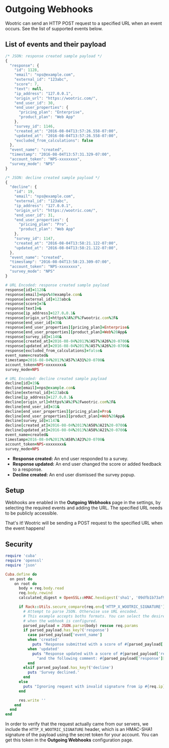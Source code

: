 # Outgoing Webhooks

Wootric can send an HTTP POST request to a specified URL when an event occurs. See the list of supported events below.

## List of events and their payload

```javascript
/* JSON: response created sample payload */
{
  "response": {
    "id": 1128,
    "email": "nps@example.com",
    "external_id": "123abc",
    "score": 7,
    "text": null,
    "ip_address": "127.0.0.1",
    "origin_url": "https://wootric.com/",
    "end_user_id": 30,
    "end_user_properties": {
      "pricing_plan": "Enterprise",
      "product_plan": "Web App"
    },
    "survey_id": 1146,
    "created_at": "2016-08-04T13:57:26.558-07:00",
    "updated_at": "2016-08-04T13:57:26.558-07:00",
    "excluded_from_calculations": false
  },
  "event_name": "created",
  "timestamp": "2016-08-04T13:57:31.329-07:00",
  "account_token": "NPS-xxxxxxxx",
  "survey_mode": "NPS"
}

/* JSON: decline created sample payload */
{
  "decline": {
    "id": 19,
    "email": "nps@example.com",
    "external_id": "123abc",
    "ip_address": "127.0.0.1",
    "origin_url": "https://wootric.com/",
    "end_user_id": 31,
    "end_user_properties": {
      "pricing_plan": "Pro",
      "product_plan": "Web App"
    },
    "survey_id": 1147,
    "created_at": "2016-08-04T13:58:21.122-07:00",
    "updated_at": "2016-08-04T13:58:21.122-07:00",
  },
  "event_name": "created",
  "timestamp": "2016-08-04T13:58:23.309-07:00",
  "account_token": "NPS-xxxxxxxx",
  "survey_mode": "NPS"
}
```

```ruby
# URL Encoded: response created sample payload
response[id]=1128&
response[email]=nps%40example.com&
response[external_id]=123abc&
response[score]=7&
response[text]=&
response[ip_address]=127.0.0.1&
response[origin_url]=https%3A%2F%2Fwootric.com%2F&
response[end_user_id]=30&
response[end_user_properties][pricing_plan]=Enterprise&
response[end_user_properties][product_plan]=Web%20App&
response[survey_id]=1146&
response[created_at]=2016-08-04%2013%3A57%3A26%20-0700&
response[updated_at]=2016-08-04%2013%3A57%3A26%20-0700&
response[excluded_from_calculations]=false&
event_name=created&
timestamp=2016-08-04%2013%3A57%3A31%20-0700&
account_token=NPS-xxxxxxxx&
survey_mode=NPS

# URL Encoded: decline created sample payload
decline[id]=19&
decline[email]=nps@example.com&
decline[external_id]=123abc&
decline[ip_address]=127.0.0.1&
decline[origin_url]=https%3A%2F%2Fwootric.com%2F&
decline[end_user_id]=31&
decline[end_user_properties][pricing_plan]=Pro&
decline[end_user_properties][product_plan]=Web%20App&
decline[survey_id]=1147&
decline[created_at]=2016-08-04%2013%3A58%3A21%20-0700&
decline[updated_at]=2016-08-04%2013%3A58%3A21%20-0700&
event_name=created&
timestamp=2016-08-04%2013%3A58%3A23%20-0700&
account_token=NPS-xxxxxxxx&
survey_mode=NPS
```

* **Response created:** An end user responded to a survey.
* **Response updated:** An end user changed the score or added feedback to a response.
* **Decline created:** An end user dismissed the survey popup.

## Setup

Webhooks are enabled in the **Outgoing Webhooks** page in the settings, by selecting the required events and adding the URL. The specified URL needs to be publicly accessible.

That's it! Wootric will be sending a POST request to the specified URL when the event happens!

## Security

```ruby
require 'cuba'
require 'openssl'
require 'json'

Cuba.define do
  on post do
    on root do
      body = req.body.read
      req.body.rewind
      calculated_digest = OpenSSL::HMAC.hexdigest('sha1', '09dfb1b73af998743fb011f8bfda8912', body)

      if Rack::Utils.secure_compare(req.env['HTTP_X_WOOTRIC_SIGNATURE'], "sha1=#{calculated_digest}")
        # Attempt to parse JSON. Otherwise use URL encoded.
        # This example accepts boths formats. You can select the desired format
        # when the webhook is configured.
        parsed_payload = JSON.parse(body) rescue req.params
        if parsed_payload.has_key?('response')
          case parsed_payload['event_name']
          when 'created'
            puts "Response submitted with a score of #{parsed_payload['response']['score']}."
          when 'updated'
            puts "Response updated with a score of #{parsed_payload['response']['score']} "\
              "and the following comment: #{parsed_payload['response']['text']}."
          end
        elsif parsed_payload.has_key?('decline')
          puts 'Survey declined.'
        end
      else
        puts "Ignoring request with invalid signature from ip #{req.ip}."
      end

      res.write ''
    end
  end
end
```

In order to verify that the request actually came from our servers, we include the `HTTP_X_WOOTRIC_SIGNATURE` header, which is an HMAC-SHA1 signature of the payload using the secret token for your account. You can get this token in the **Outgoing Webhooks** configuration page.
